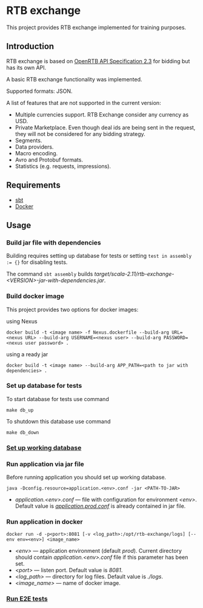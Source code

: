 RTB exchange
==============

This project provides RTB exchange implemented for training purposes.

Introduction
------------

RTB exchange is based on
[OpenRTB API Specification 2.3](https://github.com/openrtb/OpenRTB/blob/master/OpenRTB-API-Specification-Version-2-3-FINAL.pdf)
for bidding but has its own API. 

A basic RTB exchange functionality was implemented. 

Supported formats: JSON.

A list of features that are not supported in the current version:

* Multiple currencies support. RTB Exchange consider any currency as USD.
* Private Marketplace. Even though deal ids are being sent in the request, they will not be considered for any bidding strategy.
* Segments.
* Data providers.
* Macro encoding.
* Avro and Protobuf formats.
* Statistics (e.g. requests, impressions).


Requirements
------------

* [sbt](http://www.scala-sbt.org/)
* [Docker](https://www.docker.com/) 

Usage
------

### Build jar file with dependencies

Building requires setting up database for tests or setting `test in assembly := {}` for disabling tests.

The command `sbt assembly` builds *target/scala-2.11/rtb-exchange-\<VERSION\>-jar-with-dependencies.jar*.

### Build docker image

This project provides two options for docker images:

using Nexus
    
    docker build -t <image name> -f Nexus.dockerfile --build-arg URL=<nexus URL> --build-arg USERNAME=<nexus user> --build-arg PASSWORD=<nexus user password> .
    
using a ready jar
    
    docker build -t <image name> --build-arg APP_PATH=<path to jar with dependencies> .
    
### Set up database for tests

To start database for tests use command
    
    make db_up
    
To shutdown this database use command

    make db_down

### [Set up working database](db/README.md)

### Run application via jar file

Before running application you should set up working database.

    java -Dconfig.resource=application.<env>.conf -jar <PATH-TO-JAR>
    
* *application.\<env\>.conf* &mdash; file with configuration for environment *\<env\>*. Default value
is [*application.prod.conf*](src/main/resources/application.prod.conf) is already contained in jar file.


### Run application in docker

    docker run -d -p<port>:8081 [-v <log_path>:/opt/rtb-exchange/logs] [--env env=<env>] <image_name>
    
* *\<env\>* &mdash; application environment (default *prod*). Current directory should contain 
*application.\<env\>.conf* file if this parameter has been set.
* *\<port\>* &mdash; listen port. Default value is *8081*.
* *\<log_path\>* &mdash; directory for log files. Default value is *./logs*.
* *\<image_name\>* &mdash; name of docker image.
 
### [Run E2E tests](e2e/README.md)
